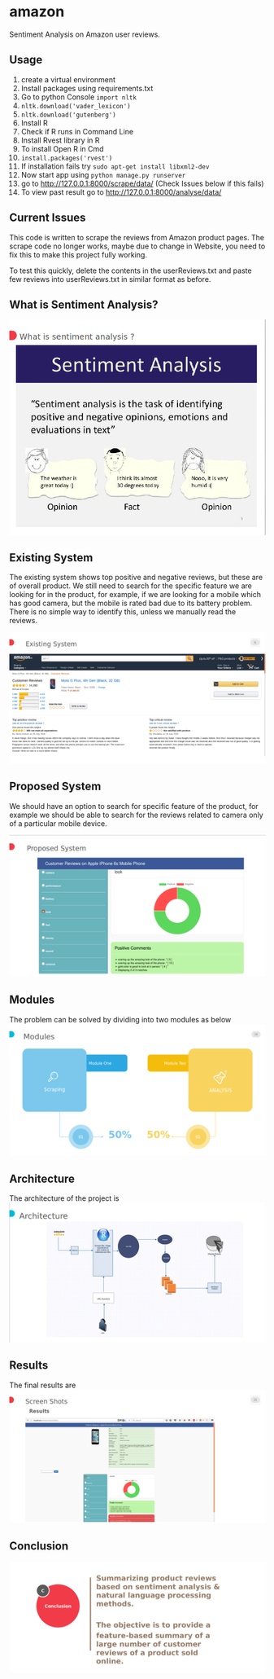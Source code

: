 # amazon
Sentiment Analysis on Amazon user reviews.

## Usage
1. create a virtual environment
2. Install packages using requirements.txt 
3. Go to python Console `import nltk`
4. `nltk.download('vader_lexicon')`
5. `nltk.download('gutenberg')`
6. Install R 
7. Check if R runs in Command Line
8. Install Rvest library in R
9. To install Open R in Cmd
10. `install.packages('rvest')`
11. If installation fails try `sudo apt-get install libxml2-dev`
12. Now start app using `python manage.py runserver`
13. go to http://127.0.0.1:8000/scrape/data/ (Check Issues below if this fails)
14. To view past result go to http://127.0.0.1:8000/analyse/data/

## Current Issues
This code is written to scrape the reviews from Amazon product pages. The scrape code no longer works, maybe due to change in Website, you need to fix this to make this project fully working.

To test this quickly, delete the contents in the userReviews.txt and paste few reviews into userReviews.txt in similar format as before.

## What is Sentiment Analysis?

![Alt text](images/sa.png?raw=true "Sentiment Analysis")

## Existing System
The existing system shows top positive and negative reviews, but these are of overall product. We still need to search for the specific feature we are looking for in the product, for example, if we are looking for a mobile which has good camera, but the mobile is rated bad due to its battery problem. There is no simple way to identify this, unless we manually read the reviews.

![Alt text](images/existing.png?raw=true "Existing System")

## Proposed System
We should have an option to search for specific feature of the product, for example we should be able to search for the reviews related to camera only of a particular mobile device.

![Alt text](images/proposed.png?raw=true "Proposed System")

## Modules
The problem can be solved by dividing into two modules as below
![Alt text](images/modules.png?raw=true "Modules")

## Architecture 
The architecture of the project is 
![Alt text](images/architecture.png?raw=true "Architecture")

## Results
The final results are
![Alt text](images/results.png?raw=true "Results")

## Conclusion
![Alt text](images/conclusion.png?raw=true "Conclusion")